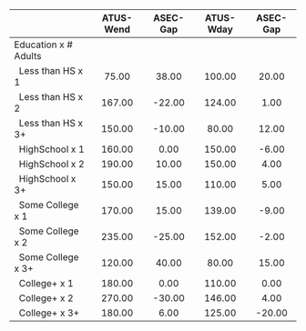 
|                      |    ATUS-Wend |     ASEC-Gap |    ATUS-Wday |     ASEC-Gap |
| -------------------- | :----------: | :----------: | :----------: | :----------: |
| Education x # Adults |              |              |              |              |
| &nbsp;&nbsp;Less than HS x 1 |        75.00 |        38.00 |       100.00 |        20.00 |
| &nbsp;&nbsp;Less than HS x 2 |       167.00 |       -22.00 |       124.00 |         1.00 |
| &nbsp;&nbsp;Less than HS x 3+ |       150.00 |       -10.00 |        80.00 |        12.00 |
| &nbsp;&nbsp;HighSchool x 1 |       160.00 |         0.00 |       150.00 |        -6.00 |
| &nbsp;&nbsp;HighSchool x 2 |       190.00 |        10.00 |       150.00 |         4.00 |
| &nbsp;&nbsp;HighSchool x 3+ |       150.00 |        15.00 |       110.00 |         5.00 |
| &nbsp;&nbsp;Some College x 1 |       170.00 |        15.00 |       139.00 |        -9.00 |
| &nbsp;&nbsp;Some College x 2 |       235.00 |       -25.00 |       152.00 |        -2.00 |
| &nbsp;&nbsp;Some College x 3+ |       120.00 |        40.00 |        80.00 |        15.00 |
| &nbsp;&nbsp;College+ x 1 |       180.00 |         0.00 |       110.00 |         0.00 |
| &nbsp;&nbsp;College+ x 2 |       270.00 |       -30.00 |       146.00 |         4.00 |
| &nbsp;&nbsp;College+ x 3+ |       180.00 |         6.00 |       125.00 |       -20.00 |

